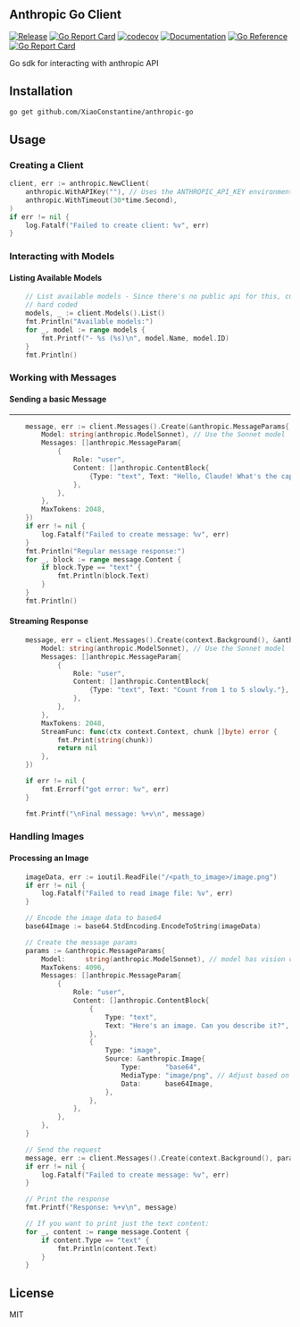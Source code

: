 Anthropic Go Client
-------------------
[![Release](https://github.com/XiaoConstantine/anthropic-go/actions/workflows/release.yml/badge.svg)](https://github.com/XiaoConstantine/anthropic-go/actions/workflows/release.yml)
[![Go Report Card](https://goreportcard.com/badge/github.com/XiaoConstantine/anthropic-go)](https://goreportcard.com/report/github.com/XiaoConstantine/anthropic-go)
[![codecov](https://codecov.io/gh/XiaoConstantine/anthropic-go/graph/badge.svg?token=DZCEY7IFBG)](https://codecov.io/gh/XiaoConstantine/anthropic-go)
[![Documentation](https://github.com/XiaoConstantine/anthropic-go/actions/workflows/doc.yml/badge.svg)](https://github.com/XiaoConstantine/anthropic-go/actions/workflows/doc.yml)
[![Go Reference](https://pkg.go.dev/badge/github.com/XiaoConstantine/anthropic-go.svg)](https://pkg.go.dev/github.com/XiaoConstantine/anthropic-go)
[![Go Report Card](https://goreportcard.com/badge/github.com/XiaoConstantine/anthropic-go)](https://goreportcard.com/report/github.com/XiaoConstantine/anthropic-go)

Go sdk for interacting with anthropic API


Installation
------------

```bash
go get github.com/XiaoConstantine/anthropic-go

```

Usage
------

### Creating a Client
```go
client, err := anthropic.NewClient(
    anthropic.WithAPIKey(""), // Uses the ANTHROPIC_API_KEY environment variable if empty
    anthropic.WithTimeout(30*time.Second),
)
if err != nil {
    log.Fatalf("Failed to create client: %v", err)
}
```


### Interacting with Models

#### Listing Available Models

```go
	// List available models - Since there's no public api for this, currently the result is
	// hard coded
	models, _ := client.Models().List()
	fmt.Println("Available models:")
	for _, model := range models {
		fmt.Printf("- %s (%s)\n", model.Name, model.ID)
	}
	fmt.Println()
```

### Working with Messages

#### Sending a basic Message
-------

```go
	message, err := client.Messages().Create(&anthropic.MessageParams{
		Model: string(anthropic.ModelSonnet), // Use the Sonnet model
		Messages: []anthropic.MessageParam{
			{
				Role: "user",
				Content: []anthropic.ContentBlock{
					{Type: "text", Text: "Hello, Claude! What's the capital of France?"},
				},
			},
		},
		MaxTokens: 2048,
	})
	if err != nil {
		log.Fatalf("Failed to create message: %v", err)
	}
	fmt.Println("Regular message response:")
	for _, block := range message.Content {
		if block.Type == "text" {
			fmt.Println(block.Text)
		}
	}
	fmt.Println()
```

#### Streaming Response

```go
	message, err = client.Messages().Create(context.Background(), &anthropic.MessageParams{
		Model: string(anthropic.ModelSonnet), // Use the Sonnet model
		Messages: []anthropic.MessageParam{
			{
				Role: "user",
				Content: []anthropic.ContentBlock{
					{Type: "text", Text: "Count from 1 to 5 slowly."},
				},
			},
		},
		MaxTokens: 2048,
		StreamFunc: func(ctx context.Context, chunk []byte) error {
			fmt.Print(string(chunk))
			return nil
		},
	})

	if err != nil {
		fmt.Errorf("got error: %v", err)
	}

	fmt.Printf("\nFinal message: %+v\n", message)
```

### Handling Images

#### Processing an Image
```go
	imageData, err := ioutil.ReadFile("/<path_to_image>/image.png")
	if err != nil {
		log.Fatalf("Failed to read image file: %v", err)
	}

	// Encode the image data to base64
	base64Image := base64.StdEncoding.EncodeToString(imageData)

	// Create the message params
	params := &anthropic.MessageParams{
		Model:     string(anthropic.ModelSonnet), // model has vision capability
		MaxTokens: 4096,
		Messages: []anthropic.MessageParam{
			{
				Role: "user",
				Content: []anthropic.ContentBlock{
					{
						Type: "text",
						Text: "Here's an image. Can you describe it?",
					},
					{
						Type: "image",
						Source: &anthropic.Image{
							Type:      "base64",
							MediaType: "image/png", // Adjust based on your image type
							Data:      base64Image,
						},
					},
				},
			},
		},
	}

	// Send the request
	message, err := client.Messages().Create(context.Background(), params)
	if err != nil {
		log.Fatalf("Failed to create message: %v", err)
	}

	// Print the response
	fmt.Printf("Response: %+v\n", message)

	// If you want to print just the text content:
	for _, content := range message.Content {
		if content.Type == "text" {
			fmt.Println(content.Text)
		}
	}
```

License
-------
MIT
